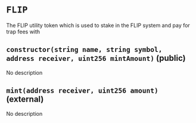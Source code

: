 # `FLIP`

  The FLIP utility token which is used to stake in the FLIP system and pay for
          trap fees with





## `constructor(string name, string symbol, address receiver, uint256 mintAmount)` (public)

No description


## `mint(address receiver, uint256 amount)` (external)

No description



